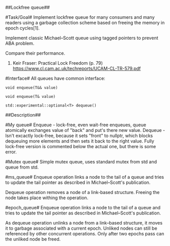 ##Lockfree queue##

#Task/Goal#
Implement lockfree queue for many consumers and many readers using a garbage collection scheme based on freeing the memory in epoch cycles[1].

Implement classic Michael–Scott queue using tagged pointers to prevent ABA problem.

Compare their performance.

1. Keir Fraser: Practical Lock Freedom (p. 79)
https://www.cl.cam.ac.uk/techreports/UCAM-CL-TR-579.pdf

#Interface#
All queues have  common interface:

`void enqueue(T&& value)`

`void enqueue(T& value)`

`std::experimental::optional<T> dequeue()`

##Description##

#My queue#
Enqueue - lock-free, even wait-free enqueues, queue atomically exchanges value of "back" and put's there new value.
Dequeue - Isn't excactly lock-free, because it sets "front" to nullptr, which blocks dequeuing more elements and then sets it back to the right value. Fully lock-free version is commented below the actual one, but there is some error.

#Mutex queue#
Simple mutex queue, uses standard mutex from std and queue from std.

#ms_queue#
Enqueue operation links a node to the tail of a queue and tries to update
the tail pointer as described in Michael–Scott's publication.

Dequeue operation removes a node of a link-based structure.
Freeing the node takes place withing the operation.

#epoch_queue#
Enqueue operation links a node to the tail of a queue and tries to update
the tail pointer as described in Michael–Scott's publication.

As dequeue operation unlinks a node from a link–based structure, it moves it to
garbage associated with a current epoch.  Unliked nodes can still be referenced
by other concurrent operations. Only after two epochs pass can the unliked node
be freed.

